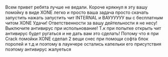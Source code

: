 Всем привет ребята лучше не ведали. Короче крякнул я эту вашу помойку в виде XONE легко и просто ваша задача просто скачать запустить нажать запустить чит INTERNAL и ВАУУУУУУ вы с бесплатным читом XONE 
Удачи! Ответственности за вашу дейтельности я не несу!
Выключите антивирус при испольнование! Т.к при попытке открыть чит антивирус будет ругаться и не дать вам это сделать!
Потому что я при Crack помойки XONE сделал 2 вещи снес при помощи софта блок поролей и т.д и поэтому в лаунчере остались капельки его присутствия поэтому антивирус жалуеться
